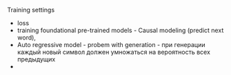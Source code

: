 
Training settings
- loss
- training foundational pre-trained models - Causal modeling (predict next word), 
- Auto regressive model - probem with generation - при генерации каждый новый символ должен умножаться на вероятность всех предыдущих
- 